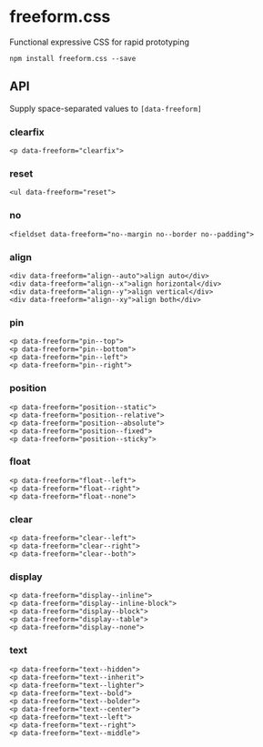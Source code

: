 # freeform.css
Functional expressive CSS for rapid prototyping

```
npm install freeform.css --save
```

## API
Supply space-separated values to `[data-freeform]`

### clearfix
```
<p data-freeform="clearfix">
```

### reset
```
<ul data-freeform="reset">
```

### no
```
<fieldset data-freeform="no--margin no--border no--padding">
```

### align
```
<div data-freeform="align--auto">align auto</div>
<div data-freeform="align--x">align horizontal</div>
<div data-freeform="align--y">align vertical</div>
<div data-freeform="align--xy">align both</div>
```

### pin
```
<p data-freeform="pin--top">
<p data-freeform="pin--bottom">
<p data-freeform="pin--left">
<p data-freeform="pin--right">
```

### position
```
<p data-freeform="position--static">
<p data-freeform="position--relative">
<p data-freeform="position--absolute">
<p data-freeform="position--fixed">
<p data-freeform="position--sticky">
```

### float
```
<p data-freeform="float--left">
<p data-freeform="float--right">
<p data-freeform="float--none">
```

### clear
```
<p data-freeform="clear--left">
<p data-freeform="clear--right">
<p data-freeform="clear--both">
```

### display
```
<p data-freeform="display--inline">
<p data-freeform="display--inline-block">
<p data-freeform="display--block">
<p data-freeform="display--table">
<p data-freeform="display--none">
```

### text
```
<p data-freeform="text--hidden">
<p data-freeform="text--inherit">
<p data-freeform="text--lighter">
<p data-freeform="text--bold">
<p data-freeform="text--bolder">
<p data-freeform="text--center">
<p data-freeform="text--left">
<p data-freeform="text--right">
<p data-freeform="text--middle">
```
